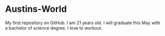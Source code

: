 # Austins-World
My first repository on GitHub.
I am 21 years old.
I will graduate this May with a bachelor of science degree.
I love to workout.
